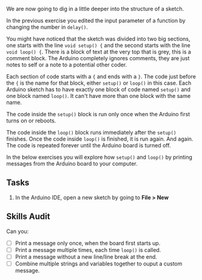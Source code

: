 We are now going to dig in a little deeper into the structure of a sketch.

In the previous exercise you edited the input parameter of a function by changing the number in `delay()`. 

You might have noticed that the sketch was divided into two big sections, one starts with the line `void setup() {` and the second starts with the line `void loop() {`. There is a block of text at the very top that is grey, this is a comment block. The Arduino completely ignores comments, they are just notes to self or a note to a potential other coder. 

Each section of code starts with a `{` and ends with a `}`. The code just before the `{` is the name for that block, either `setup()` or `loop()` in this case. Each Arduino sketch has to have exactly one block of code named `setup()` and one block named `loop()`. It can't have more than one block with the same name.

The code inside the `setup()` block is run only once when the Arduino first turns on or reboots.

The code inside the `loop()` block runs immediately after the `setup()` finishes. Once the code inside `loop()` is finished, it is run again. And again. The code is repeated forever until the Arduino board is turned off.

In the below exercises you will explore how `setup()` and `loop()` by printing messages from the Arduino board to your computer.

## Tasks
1. In the Arduino IDE, open a new sketch by going to **File > New**



## Skills Audit
Can you:
- [ ] Print a message only once, when the board first starts up.
- [ ] Print a message multiple times, each time `loop()` is called.
- [ ] Print a message without a new line/line break at the end.
- [ ] Combine multiple strings and variables together to ouput a custom message.